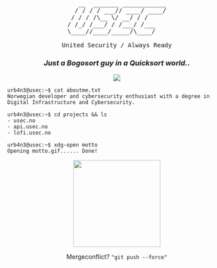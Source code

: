 <pre align="center">

   __  _______ ____________
  / / / / ___// ____/ ____/
 / / / /\__ \/ __/ / /     
/ /_/ /___/ / /___/ /___   
\____//____/_____/\____/   
                           
United Security / Always Ready
</pre>

<h3 align="center">
<em>Just a Bogosort guy in a Quicksort world.</em>.
</h3>
<p align="center">
  <a href=".">
    <img src="https://skillicons.dev/icons?i=git,pwsh,dotnet,linux,kali,redhat,c,cs,cpp,mysql,postman,firebase,react,materialui" />
  </a>
</p>


```console
urb4n3@usec:~$ cat aboutme.txt
Norwegian developer and cybersecurity enthusiast with a degree in Digital Infrastructure and Cybersecurity.

urb4n3@usec:~$ cd projects && ls
- usec.no
- api.usec.no
- lofi.usec.no

urb4n3@usec:~$ xdg-open motto
Opening motto.gif...... Done!
```
<p align="center">
<img height=200 src="https://github.com/urb4n3/urb4n3/assets/120412864/b3263172-4471-4435-8ec3-e12e18a0fb38" />
</p>
<p align="center">
Mergeconflict? <code>"git push --force"</code> 
</p>


